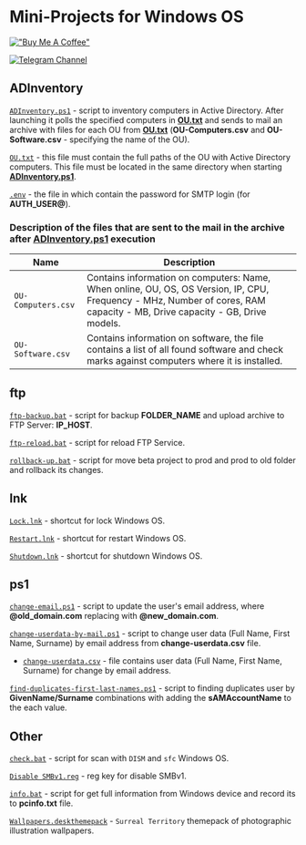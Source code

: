 # Mini-Projects for Windows OS

[!["Buy Me A Coffee"](https://www.buymeacoffee.com/assets/img/custom_images/orange_img.png)](https://www.buymeacoffee.com/kraloveckey)

[![Telegram Channel](https://img.shields.io/badge/Telegram%20Channel-2CA5E0?style=for-the-badge&logo=telegram&logoColor=white)](https://t.me/cyber_notes)

## ADInventory

[`ADInventory.ps1`](./ADInventory/ADInventory.ps1) - script to inventory computers in Active Directory. After launching it polls the specified computers in [**OU.txt**](./ADInventory/OU.txt) and sends to mail an archive with files for each OU from [**OU.txt**](./ADInventory/OU.txt) (**OU-Computers.csv** and **OU-Software.csv** - specifying the name of the OU).

[`OU.txt`](./ADInventory/OU.txt) - this file must contain the full paths of the OU with Active Directory computers. This file must be located in the same directory when starting [**ADInventory.ps1**](ADInventory.ps1).

[`.env`](./ADInventory/.env) - the file in which contain the password for SMTP login (for **AUTH_USER@**).

### Description of the files that are sent to the mail in the archive after [ADInventory.ps1](./ADInventory/ADInventory.ps1) execution

| Name      |  Description |
| ----------- |  ----------- |
| `OU-Computers.csv` | Contains information on computers: Name, When online, OU, OS, OS Version, IP, CPU, Frequency - MHz, Number of cores, RAM capacity - MB, Drive capacity - GB, Drive models. |
| `OU-Software.csv` | Contains information on software, the file contains a list of all found software and check marks against computers where it is installed. |

## ftp

[`ftp-backup.bat`](ftp/ftp-backup.bat) - script for backup **FOLDER_NAME** and upload archive to FTP Server: **IP_HOST**.

[`ftp-reload.bat`](ftp/ftp-reload.bat) - script for reload FTP Service.

[`rollback-up.bat`](ftp/rollback-up.bat) - script for move beta project to prod and prod to old folder and rollback its changes.

## lnk

[`Lock.lnk`](lnk/Lock.lnk) - shortcut for lock Windows OS.

[`Restart.lnk`](lnk/Restart.lnk) - shortcut for restart Windows OS.

[`Shutdown.lnk`](lnk/Shutdown.lnk) - shortcut for shutdown Windows OS.

## ps1

[`change-email.ps1`](ps1/change-email.ps1) - script to update the user's email address, where **@old_domain.com** replacing with **@new_domain.com**. 

[`change-userdata-by-mail.ps1`](ps1/change-userdata-by-mail.ps1) - script to change user data (Full Name, First Name, Surname) by email address from **change-userdata.csv** file.
   - [`change-userdata.csv`](ps1/change-userdata.csv) - file contains user data (Full Name, First Name, Surname) for change by email address.

[`find-duplicates-first-last-names.ps1`](ps1/find-duplicates-first-last-names.ps1) - script to finding duplicates user by **GivenName/Surname** combinations with adding the **sAMAccountName** to the each value.

## Other

[`check.bat`](check.bat) - script for scan with `DISM` and `sfc` Windows OS.

[`Disable SMBv1.reg`](Disable%20SMBv1.reg) - reg key for disable SMBv1.

[`info.bat`](info.bat) - script for get full information from Windows device and record its to **pcinfo.txt** file.

[`Wallpapers.deskthemepack`](Wallpapers.deskthemepack) - `Surreal Territory` themepack of photographic illustration wallpapers.